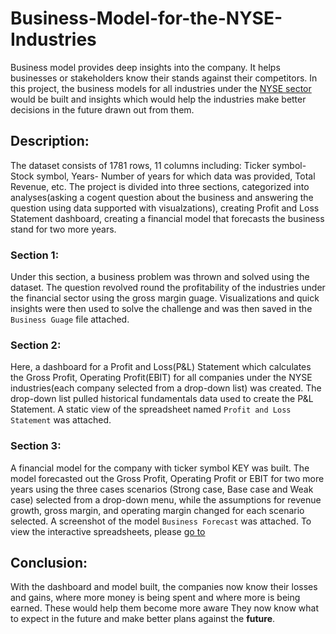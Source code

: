 # Business-Model-for-the-NYSE-Industries
Business model provides deep insights into the company. It helps businesses or stakeholders know their stands against their competitors. In this project, the business models for all industries under the [NYSE sector](https://www.kaggle.com/dgawlik/nyse) would be built and insights which would help the industries make better decisions in the future drawn out from them.
## Description: 
The dataset consists of 1781 rows, 11 columns including: Ticker symbol- Stock symbol, Years- Number of years for which data was provided, Total Revenue, etc.
The project is divided into three sections, categorized into analyses(asking a cogent question about the business and answering the question using data supported with visualzations), creating Profit and Loss Statement dashboard, creating a financial model that forecasts the business stand for two more years.
### Section 1:
Under this section, a business problem was thrown and solved using the dataset. The question revolved round the profitability of the industries under the financial sector using the gross margin guage.
Visualizations and quick insights were then used to solve the challenge and was then saved in the `Business Guage` file attached.
### Section 2:
Here, a dashboard for a Profit and Loss(P&L) Statement which calculates the Gross Profit, Operating Profit(EBIT) for all companies under the NYSE industries(each company selected from a drop-down list) was created. The drop-down list pulled historical fundamentals data used to create the P&L Statement.
A static view of the spreadsheet named `Profit and Loss Statement` was attached.
### Section 3:
A financial model for the company with ticker symbol KEY was built. The model forecasted out the Gross Profit, Operating Profit or EBIT for two more years using the three cases scenarios (Strong case, Base case and Weak case) selected from a drop-down menu, while the assumptions for revenue growth, gross margin, and operating margin changed for each scenario selected.
A screenshot of the model `Business Forecast` was attached.
To view the interactive spreadsheets, please [go to](https://1drv.ms/x/s!AvUmqQsdXIkccdk7KZqouSb02X8)
## Conclusion:
With the dashboard and model built, the companies now know their losses and gains, where more money is being spent and where more is being earned. These would help them become more aware They now know what to expect in the future and make better plans against the **future**. 
